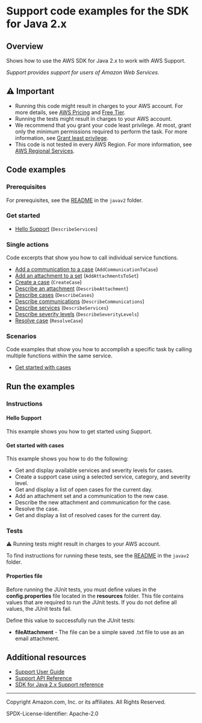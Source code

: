 # Support code examples for the SDK for Java 2.x

## Overview

Shows how to use the AWS SDK for Java 2.x to work with AWS Support.

<!--custom.overview.start-->
<!--custom.overview.end-->

_Support provides support for users of Amazon Web Services._

## ⚠ Important

* Running this code might result in charges to your AWS account. For more details, see [AWS Pricing](https://aws.amazon.com/pricing/) and [Free Tier](https://aws.amazon.com/free/).
* Running the tests might result in charges to your AWS account.
* We recommend that you grant your code least privilege. At most, grant only the minimum permissions required to perform the task. For more information, see [Grant least privilege](https://docs.aws.amazon.com/IAM/latest/UserGuide/best-practices.html#grant-least-privilege).
* This code is not tested in every AWS Region. For more information, see [AWS Regional Services](https://aws.amazon.com/about-aws/global-infrastructure/regional-product-services).

<!--custom.important.start-->
<!--custom.important.end-->

## Code examples

### Prerequisites

For prerequisites, see the [README](../../README.md#Prerequisites) in the `javav2` folder.


<!--custom.prerequisites.start-->
<!--custom.prerequisites.end-->

### Get started

- [Hello Support](src/main/java/com/example/support/HelloSupport.java#L6) (`DescribeServices`)


### Single actions

Code excerpts that show you how to call individual service functions.

- [Add a communication to a case](src/main/java/com/example/support/SupportScenario.java#L254) (`AddCommunicationToCase`)
- [Add an attachment to a set](src/main/java/com/example/support/SupportScenario.java#L276) (`AddAttachmentsToSet`)
- [Create a case](src/main/java/com/example/support/SupportScenario.java#L332) (`CreateCase`)
- [Describe an attachment](src/main/java/com/example/support/SupportScenario.java#L207) (`DescribeAttachment`)
- [Describe cases](src/main/java/com/example/support/SupportScenario.java#L303) (`DescribeCases`)
- [Describe communications](src/main/java/com/example/support/SupportScenario.java#L224) (`DescribeCommunications`)
- [Describe services](src/main/java/com/example/support/SupportScenario.java#L383) (`DescribeServices`)
- [Describe severity levels](src/main/java/com/example/support/SupportScenario.java#L358) (`DescribeSeverityLevels`)
- [Resolve case](src/main/java/com/example/support/SupportScenario.java#L190) (`ResolveCase`)

### Scenarios

Code examples that show you how to accomplish a specific task by calling multiple
functions within the same service.

- [Get started with cases](src/main/java/com/example/support/SupportScenario.java)


<!--custom.examples.start-->
<!--custom.examples.end-->

## Run the examples

### Instructions


<!--custom.instructions.start-->
<!--custom.instructions.end-->

#### Hello Support

This example shows you how to get started using Support.



#### Get started with cases

This example shows you how to do the following:

- Get and display available services and severity levels for cases.
- Create a support case using a selected service, category, and severity level.
- Get and display a list of open cases for the current day.
- Add an attachment set and a communication to the new case.
- Describe the new attachment and communication for the case.
- Resolve the case.
- Get and display a list of resolved cases for the current day.

<!--custom.scenario_prereqs.support_Scenario_GetStartedSupportCases.start-->
<!--custom.scenario_prereqs.support_Scenario_GetStartedSupportCases.end-->


<!--custom.scenarios.support_Scenario_GetStartedSupportCases.start-->
<!--custom.scenarios.support_Scenario_GetStartedSupportCases.end-->

### Tests

⚠ Running tests might result in charges to your AWS account.


To find instructions for running these tests, see the [README](../../README.md#Tests)
in the `javav2` folder.



<!--custom.tests.start-->

#### Properties file

Before running the JUnit tests, you must define values in the **config.properties** file located in the **resources** folder. This file contains values that are required to run the JUnit tests. If you do not define all values, the JUnit tests fail.

Define this value to successfully run the JUnit tests:

- **fileAttachment** - The file can be a simple saved .txt file to use as an email attachment.

<!--custom.tests.end-->

## Additional resources

- [Support User Guide](https://docs.aws.amazon.com/awssupport/latest/user/getting-started.html)
- [Support API Reference](https://docs.aws.amazon.com/awssupport/latest/APIReference/welcome.html)
- [SDK for Java 2.x Support reference](https://sdk.amazonaws.com/java/api/latest/software/amazon/awssdk/services/support/package-summary.html)

<!--custom.resources.start-->
<!--custom.resources.end-->

---

Copyright Amazon.com, Inc. or its affiliates. All Rights Reserved.

SPDX-License-Identifier: Apache-2.0